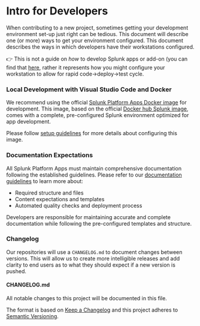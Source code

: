 # Intro for Developers
When contributing to a new project, sometimes getting your development environment set-up just right can be tedious. This document will describe one (or more) ways to get your environment configured. This document describes the ways in which developers have their workstations configured.

:point_right: This is not a guide on _how_ to develop Splunk apps or add-on (you can find that [here](https://dev.splunk.com/enterprise/docs/developapps), rather it represents how you might configure your workstation to allow for rapid code->deploy->test cycle.

### Local Development with Visual Studio Code and Docker
We recommend using the official [Splunk Platform Apps Docker image](https://github.com/splunk-platform-apps/Initialization/tree/main/Splunk-Platform-Apps-Docker) for development. This image, based on the official [Docker hub Splunk image](https://hub.docker.com/r/splunk/splunk/), comes with a complete, pre-configured Splunk environment optimized for app development.

Please follow [setup guidelines](https://github.com/splunk-platform-apps/Initialization/blob/main/Splunk-Platform-Apps-Docker/DEV_GUIDELINES.md) for more details about configuring this image.

### Documentation Expectations
All Splunk Platform Apps must maintain comprehensive documentation following the established guidelines. Please refer to our [documentation guidelines](https://github.com/splunk-platform-apps/Initialization/blob/main/documentation/DEV_GUIDELINES.md) to learn more about:

- Required structure and files
- Content expectations and templates
- Automated quality checks and deployment process

Developers are responsible for maintaining accurate and complete documentation while following the pre-configured templates and structure.

### Changelog
Our repositories will use a `CHANGELOG.md` to document changes between versions. This will allow us to create more intelligible releases and add clarity to end users as to what they should expect if a new version is pushed.

#### CHANGELOG.md
All notable changes to this project will be documented in this file.

The format is based on [Keep a Changelog](http://keepachangelog.com/) and this project adheres to [Semantic Versioning](http://semver.org/).
